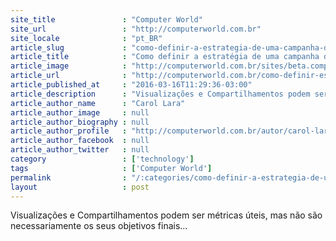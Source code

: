 ```yaml
---
site_title               : "Computer World"
site_url                 : "http://computerworld.com.br"
site_locale              : "pt_BR"
article_slug             : "como-definir-a-estrategia-de-uma-campanha-de-videos"
article_title            : "Como definir a estratégia de uma campanha de vídeos?"
article_image            : "http://computerworld.com.br/sites/beta.computerworld.com.br/files/news_articles/youtube_video.jpg"
article_url              : "http://computerworld.com.br/como-definir-estrategia-de-uma-campanha-de-videos"
article_published_at     : "2016-03-16T11:29:36-03:00"
article_description      : "Visualizações e Compartilhamentos podem ser métricas úteis, mas não são necessariamente os seus objetivos finais..."
article_author_name      : "Carol Lara"
article_author_image     : null
article_author_biography : null
article_author_profile   : "http://computerworld.com.br/autor/carol-lara"
article_author_facebook  : null
article_author_twitter   : null
category                 : ['technology']
tags                     : ['Computer World']
permalink                : "/:categories/como-definir-a-estrategia-de-uma-campanha-de-videos/"
layout                   : post
---
```


Visualizações e Compartilhamentos podem ser métricas úteis, mas não são necessariamente os seus objetivos finais...
